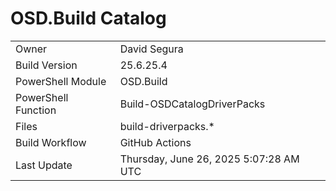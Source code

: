 ﻿# OSD.Build Catalog

| | |
|-|-|
| Owner | David Segura |
| Build Version | 25.6.25.4 |
| PowerShell Module | OSD.Build |
| PowerShell Function | Build-OSDCatalogDriverPacks |
| Files | build-driverpacks.* |
| Build Workflow | GitHub Actions |
| Last Update | Thursday, June 26, 2025 5:07:28 AM UTC |
